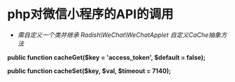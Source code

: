 # php对微信小程序的API的调用

- *需自定义一个类并继承 Radish\WeChat\WeChatApplet 自定义CaChe抽象方法*

**public function cacheGet($key = 'access_token', $default = false);**

**public function cacheSet($key, $val, $timeout = 7140);**
